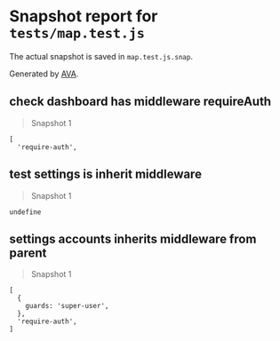# Snapshot report for `tests/map.test.js`

The actual snapshot is saved in `map.test.js.snap`.

Generated by [AVA](https://ava.li).

## check dashboard has middleware requireAuth

> Snapshot 1

    [
      'require-auth',
    

## test settings is inherit middleware

> Snapshot 1

    undefine

## settings accounts inherits middleware from parent

> Snapshot 1

    [
      {
        guards: 'super-user',
      },
      'require-auth',
    ]